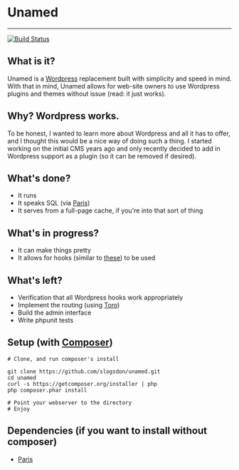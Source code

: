 # Unamed
---
[![Build Status](https://travis-ci.org/slogsdon/unamed.png)](https://travis-ci.org/slogsdon/unamed)

What is it?
-----

Unamed is a [Wordpress](http://www.wordpress.org/) replacement built with simplicity and speed in mind.  With that in mind, Unamed allows for web-site owners to use Wordpress plugins and themes without issue (read: it just works).

Why? Wordpress works.
-----

To be honest, I wanted to learn more about Wordpress and all it has to offer, and I thought this would be a nice way of doing such a thing. I started working on the initial CMS years ago and only recently decided to add in Wordpress support as a plugin (so it can be removed if desired).

What's done?
-----
* It runs
* It speaks SQL (via [Paris](https://github.com/j4mie/paris))
* It serves from a full-page cache, if you're into that sort of thing

What's in progress?
-----

* It can make things pretty
* It allows for hooks (similar to [these](http://codex.wordpress.org/Plugin_API)) to be used

What's left?
-----

* Verification that all Wordpress hooks work appropriately
* Implement the routing (using [Toro](https://github.com/anandkunal/ToroPHP))
* Build the admin interface
* Write phpunit tests

Setup (with [Composer](http://getcomposer.org/))
-----

    # Clone, and run composer's install

    git clone https://github.com/slogsdon/unamed.git
    cd unamed
    curl -s https://getcomposer.org/installer | php
    php composer.phar install

    # Point your webserver to the directory
    # Enjoy

Dependencies (if you want to install without composer)
-----

* [Paris](https://github.com/j4mie/paris)